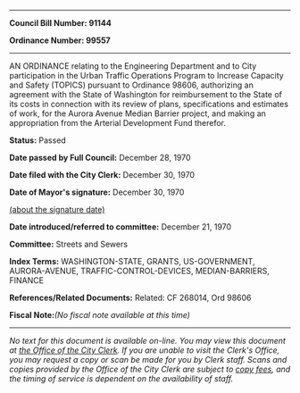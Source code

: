 

********

**Council Bill Number: 91144**
   
**Ordinance Number: 99557**
********

 AN ORDINANCE relating to the Engineering Department and to City participation in the Urban Traffic Operations Program to Increase Capacity and Safety (TOPICS) pursuant to Ordinance 98606, authorizing an agreement with the State of Washington for reimbursement to the State of its costs in connection with its review of plans, specifications and estimates of work, for the Aurora Avenue Median Barrier project, and making an appropriation from the Arterial Development Fund therefor.

**Status:** Passed
   
**Date passed by Full Council:** December 28, 1970
   
**Date filed with the City Clerk:** December 30, 1970
   
**Date of Mayor's signature:** December 30, 1970
   
[(about the signature date)](/~public/approvaldate.htm)
   
   
   
**Date introduced/referred to committee:** December 21, 1970
   
**Committee:** Streets and Sewers
   
   
**Index Terms:** WASHINGTON-STATE, GRANTS, US-GOVERNMENT, AURORA-AVENUE, TRAFFIC-CONTROL-DEVICES, MEDIAN-BARRIERS, FINANCE

**References/Related Documents:** Related: CF 268014, Ord 98606

**Fiscal Note:**_(No fiscal note available at this time)_
********

_No text for this document is available on-line. You may view this document at [the Office of the City Clerk](http://www.seattle.gov/leg/clerk/contactUs.htm). If you are unable to visit the Clerk's Office, you may request a copy or scan be made for you by Clerk staff. Scans and copies provided by the Office of the City Clerk are subject to [copy fees](http://clerk.seattle.gov/~public/clerkfees.htm), and the timing of service is dependent on the availability of staff._

